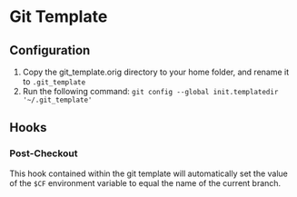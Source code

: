 # Git Template

## Configuration

1. Copy the git_template.orig directory to your home folder, and rename it to `.git_template`
2. Run the following command: `git config --global init.templatedir '~/.git_template'`
    
## Hooks

### Post-Checkout

This hook contained within the git template will automatically set the value of the `$CF` environment variable to equal the name of the current branch.
